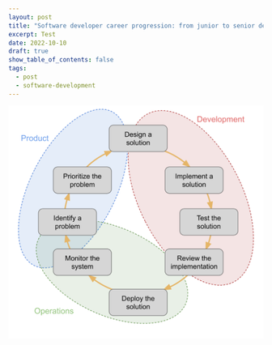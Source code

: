 ```yaml
---
layout: post
title: "Software developer career progression: from junior to senior developer"
excerpt: Test
date: 2022-10-10
draft: true
show_table_of_contents: false
tags:
  - post
  - software-development
---
```


![The software development lifecycle](/post-images/software-development-lifecycle-grouped.svg)
